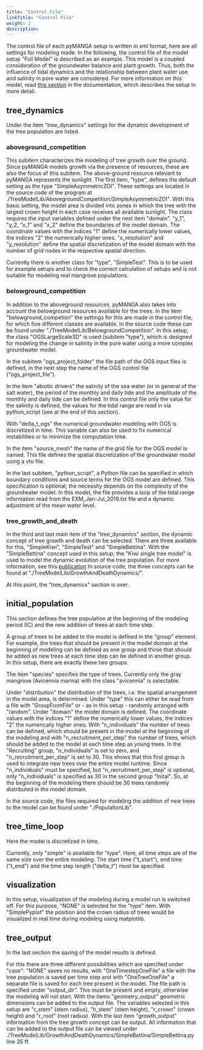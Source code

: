 ```yaml
---
title: "Control File"
linkTitle: "Control File"
weight: 2
description:
---
```


The control file of each pyMANGA setup is written in xml format, here are all settings for modeling made.
In the following, the control file of the model setup "Full Model" is described as an example.
This model is a coupled consideration of the groundwater balance and plant growth.
Thus, both the influence of tidal dynamics and the relationship between plant water use and salinity in pore water are considered.
For more information on this model, read <a href="/en/docs/sample_model_exmouth_gulf/">this section</a> in the documentation, which describes the setup in more detail.

## tree_dynamics

Under the item "tree_dynamics" settings for the dynamic development of the tree population are listed.

### aboveground_competition

This subitem characterizes the modeling of tree growth over the ground.
Since pyMANGA models growth via the presence of resources, these are also the focus of this subitem.
The above-ground resource relevant to pyMANGA represents the sunlight. The first item, "type", defines the default setting as the type "SimpleAsymmetricZOI".
These settings are located in the source code of the program at ./TreeModelLib/AbovegroundCompetition/SimpleAsymmetricZOI".
With this basic setting, the model area is divided into zones in which the tree with the largest crown height in each case receives all available sunlight.
The class requires the input variables defined under the next item "domain".
"y_1", "y_2, "x_1" and "x_2" define the boundaries of the model domain.
The coordinate values with the indices "1" define the numerically lower values, the indices "2" the numerically higher ones.
"x_resolution" and "y_resolution" define the spatial discretization of the model domain with the number of grid nodes in the respective spatial direction.

Currently there is another class for "type", "SimpleTest".
This is to be used for example setups and to check the correct calculation of setups and is not suitable for modeling real mangrove populations.

### belowground_competition

In addition to the aboveground resources, pyMANGA also takes into account the belowground resources available for the trees.
In the item "belowground_competion" the settings for this are made in the control file, for which five different classes are available.
In the source code these can be found under "./TreeModelLib/BelowgroundCompetition".
In this setup, the class "OGSLargeScale3D" is used (subitem "type"), which is designed for modeling the change in salinity in the pore water using a more complex groundwater model. 

In the subitem "ogs_project_folder" the file path of the OGS input files is defined, in the next step the name of the OGS control file ("ogs_project_file").

In the item "abiotic drivers" the salinity of the sea water (or in general of the salt water), the period of the monthly and daily tide and the amplitude of the monthly and daily tide can be defined.
In this control file only the value for the salinity is defined, the values for the tidal range are read in via python_script (see at the end of this section).

With "delta_t_ogs" the numerical groundwater modeling with OGS is discretized in time.
This variable can also be used to fix numerical instabilities or to minimize the computation time.

In the item "source_mesh" the name of the grid file for the OGS model is named.
This file defines the spatial discretization of the groundwater model using a vtu file.

In the last subitem, "python_script", a Python file can be specified in which boundary conditions and source terms for the OGS model are defined.
This specification is optional; the necessity depends on the complexity of the groundwater model.
In this model, the file provides a loop of the tidal range information read from the EXM_Jan-Jul_2019.txt file and a dynamic adjustment of the mean water level.

### tree_growth_and_death

In the third and last main item of the "tree_dynamics" section, the dynamic concept of tree growth and death can be selected.
There are three available for this, "SimpleKiwi", "SimpleTest" and "SimpleBettina". With the "SimpleBettina" concept used in this setup, the "Kiwi single tree model" is used to model the dynamic evolution of the tree population.
For more information, see this <a href="https://doi.org/10.1016/j.ecolmodel.2018.10.005"> publication</a> In source code, the three concepts can be found at "./TreeModelLib/GrowthAndDeathDynamics/".

At this point, the "tree_dynamics" section is over.

## initial_population

This section defines the tree population at the beginning of the modeling period (IC) and the new addition of trees at each time step.


A group of trees to be added to the model is defined in the "group" element.
For example, the trees that should be present in the model domain at the beginning of modeling can be defined as one group and those that should be added as new trees at each time step can be defined in another group.
In this setup, there are exactly these two groups.

The item "species" specifies the type of trees.
Currently only the gray mangrove (Avicennia marina) with the class "avicennia" is selectable.

Under "distribution" the distribution of the trees, i.e. the spatial arrangement in the model area, is determined.
Under "type" this can either be read from a file with "GroupFromFile" or - as in this setup - randomly arranged with "random".
Under "domain" the model domain is defined.
The coordinate values with the indices "1" define the numerically lower values, the indices "2" the numerically higher ones.
With "n_individuals" the number of trees can be defined, which should be present in the model at the beginning of the modeling and with "n_recruitment_per_step" the number of trees, which should be added to the model at each time step as young trees.
In the "Recruiting" group, "n_individuals" is set to zero, and "n_recruitment_per_step" is set to 30.
This shows that this first group is used to integrate new trees over the entire model runtime.
Since "n_individuals" must be specified, but "n_recruitment_per_step" is optional, only "n_individuals" is specified as 30 in the second group "Inital".
So, at the beginning of the modeling there should be 30 trees randomly distributed in the model domain.

In the source code, the files required for modeling the addition of new trees to the model can be found under "./PopulationLib".

## tree_time_loop

Here the model is discretized in time.

Currently, only "simple" is available for "type".
Here, all time steps are of the same size over the entire modeling.
The start time ("t_start"), end time ("t_end") and the time step length ("delta_t") must be specified.

## visualization

In this setup, visualization of the modeling during a model run is switched off.
For this purpose, "NONE" is selected for the "type" item.
With "SimplePyplot" the position and the crown radius of trees would be visualized in real time during modeling using matplotlib.

## tree_output

In the last section the saving of the model results is defined.

For this there are three different possibilities which are specified under "case": "NONE" saves no results, with "OneTimestepOneFile" a file with the tree population is saved per time step and with "OneTreeOneFile" a separate file is saved for each tree present in the model.
The file path is specified under "output_dir".
This must be present and empty, otherwise the modeling will not start.
With the items "geometry_output" geometric dimensions can be added to the output file.
The variables selected in this setup are "r_stem" (stem radius), "h_stem" (stem height), "r_crown" (crown height) and "r_root" (root radius).
With the last item "growth_output" information from the tree growth concept can be output.
All information that can be added to the output file can be viewed under ./TreeModelLib/GrowthAndDeathDynamics/SimpleBettina/SimpleBettina.py line 35 ff.
